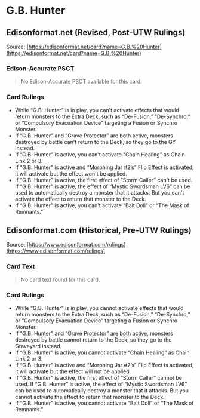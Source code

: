# G.B. Hunter

## Edisonformat.net (Revised, Post-UTW Rulings)

Source: [https://edisonformat.net/card?name=G.B.%20Hunter](https://edisonformat.net/card?name=G.B.%20Hunter)

### Edison-Accurate PSCT

> No Edison-Accurate PSCT available for this card.

### Card Rulings

*   While “G.B. Hunter” is in play, you can't activate effects that would return monsters to the Extra Deck, such as “De-Fusion,” “De-Synchro,” or “Compulsory Evacuation Device” targeting a Fusion or Synchro Monster.
*   If “G.B. Hunter” and “Grave Protector” are both active, monsters destroyed by battle can't return to the Deck, so they go to the GY instead.
*   If “G.B. Hunter” is active, you can't activate “Chain Healing” as Chain Link 2 or 3.
*   If “G.B. Hunter” is active and “Morphing Jar #2’s” Flip Effect is activated, it will activate but the effect won't be applied.
*   If “G.B. Hunter” is active, the first effect of “Storm Caller” can't be used. If “G.B. Hunter” is active, the effect of “Mystic Swordsman LV6” can be used to automatically destroy a monster that it attacks. But you can't activate the effect to return that monster to the Deck.
*   If “G.B. Hunter” is active, you can't activate “Bait Doll” or “The Mask of Remnants.”


## Edisonformat.com (Historical, Pre-UTW Rulings)

Source: [https://www.edisonformat.com/rulings](https://www.edisonformat.com/rulings)

### Card Text

> No card text found for this card.

### Card Rulings

*   While “G.B. Hunter” is in play, you cannot activate effects that would return monsters to the Extra Deck, such as “De-Fusion,” “De-Synchro,” or “Compulsory Evacuation Device” targeting a Fusion or Synchro Monster.
*   If “G.B. Hunter” and “Grave Protector” are both active, monsters destroyed by battle cannot return to the Deck, so they go to the Graveyard instead.
*   If “G.B. Hunter” is active, you cannot activate “Chain Healing” as Chain Link 2 or 3.
*   If “G.B. Hunter” is active and “Morphing Jar #2’s” Flip Effect is activated, it will activate but the effect will not be applied.
*   If “G.B. Hunter” is active, the first effect of “Storm Caller” cannot be used. If “G.B. Hunter” is active, the effect of “Mystic Swordsman LV6” can be used to automatically destroy a monster that it attacks. But you cannot activate the effect to return that monster to the Deck.
*   If “G.B. Hunter” is active, you cannot activate “Bait Doll” or “The Mask of Remnants.”


